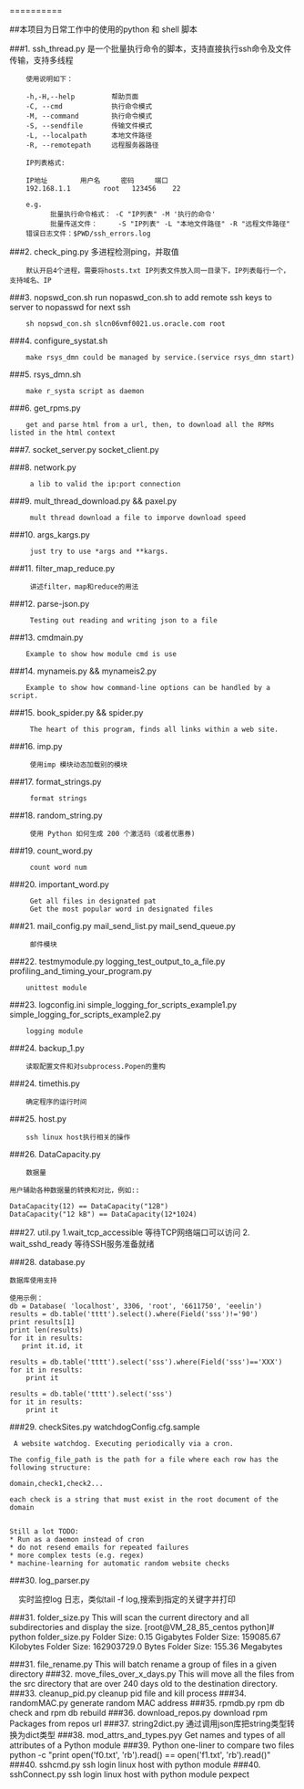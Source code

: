 ==========
	
##本项目为日常工作中的使用的python 和 shell 脚本


###1.  ssh_thread.py  是一个批量执行命令的脚本，支持直接执行ssh命令及文件传输，支持多线程

		使用说明如下：
	
		-h,-H,--help         帮助页面 
        -C, --cmd            执行命令模式 
        -M, --command        执行命令模式 
        -S, --sendfile       传输文件模式 
        -L, --localpath      本地文件路径 
        -R, --remotepath     远程服务器路径 

	    IP列表格式:

   	    IP地址		用户名     密码     端口
	    192.168.1.1        root	  123456    22

      	e.g.
              批量执行命令格式： -C "IP列表" -M '执行的命令'
              批量传送文件：     -S "IP列表" -L "本地文件路径" -R "远程文件路径"
	    错误日志文件：$PWD/ssh_errors.log

###2. check_ping.py  多进程检测ping，并取值
	
		默认开启4个进程，需要将hosts.txt IP列表文件放入同一目录下，IP列表每行一个，支持域名、IP

###3. nopswd_con.sh  run nopaswd_con.sh to add remote ssh keys to server to nopasswd for next ssh
	
		sh nopswd_con.sh slcn06vmf0021.us.oracle.com root

###4. configure_systat.sh  
	
		make rsys_dmn could be managed by service.(service rsys_dmn start)
		
###5. rsys_dmn.sh
	
		make r_systa script as daemon

###6. get_rpms.py
	
		get and parse html from a url, then, to download all the RPMs listed in the html context
		
###7. socket_server.py  socket_client.py
	
		

###8. network.py
	
		 a lib to valid the ip:port connection

###9. mult_thread_download.py && paxel.py
	
		 mult thread download a file to imporve download speed

###10. args_kargs.py
	
		 just try to use *args and **kargs.

###11. filter_map_reduce.py
	
		 讲述filter，map和reduce的用法

###12. parse-json.py
	
		 Testing out reading and writing json to a file

###13. cmdmain.py
	
		Example to show how module cmd is use

###14. mynameis.py && mynameis2.py
	
		Example to show how command-line options can be handled by a script.

###15. book_spider.py && spider.py
	
		 The heart of this program, finds all links within a web site.

###16. imp.py
	
		 使用imp 模块动态加载别的模块

###17. format_strings.py
	
		 format strings

###18. random_string.py 
	
		 使用 Python 如何生成 200 个激活码（或者优惠券)

###19. count_word.py 
	
		 count word num

###20. important_word.py  
	
		 Get all files in designated pat
		 Get the most popular word in designated files

###21.    mail_config.py  mail_send_list.py mail_send_queue.py 
	
		 邮件模块

###22.   testmymodule.py logging_test_output_to_a_file.py  profiling_and_timing_your_program.py
	
		unittest module

###23.   logconfig.ini simple_logging_for_scripts_example1.py simple_logging_for_scripts_example2.py
	
		logging module
		
###24.    backup_1.py
	
		读取配置文件和对subprocess.Popen的重构

###24.    timethis.py
	
		确定程序的运行时间
		
###25.    host.py
	
		ssh linux host执行相关的操作
		
###26.    DataCapacity.py
	
		数据量
    
    用户辅助各种数据量的转换和对比，例如::
    
    DataCapacity(12) == DataCapacity("12B")
    DataCapacity("12 kB") == DataCapacity(12*1024)
    
###27.    util.py
	1.wait_tcp_accessible  等待TCP网络端口可以访问
	2. wait_sshd_ready  等待SSH服务准备就绪
	   
###28.    database.py 

    数据库使用支持

    使用示例：
    db = Database( 'localhost', 3306, 'root', '6611750', 'eeelin')
    results = db.table('tttt').select().where(Field('sss')!='90')
    print results[1]
    print len(results)
    for it in results:
       print it.id, it

    results = db.table('tttt').select('sss').where(Field('sss')=='XXX')
    for it in results:
        print it

    results = db.table('tttt').select('sss')
    for it in results:
        print it

###29.    checkSites.py watchdogConfig.cfg.sample
     
     A website watchdog. Executing periodically via a cron.

    The config_file_path is the path for a file where each row has the following structure:

    domain,check1,check2...

    each check is a string that must exist in the root document of the domain


    Still a lot TODO:
    * Run as a daemon instead of cron
    * do not resend emails for repeated failures
    * more complex tests (e.g. regex)
    * machine-learning for automatic random website checks


###30.    log_parser.py 
     
     实时监控log 日志，类似tail -f log,搜索到指定的关键字并打印
     
###31.    folder_size.py
     This will scan the current directory and all subdirectories and display the size.
     [root@VM_28_85_centos python]# python folder_size.py 
     Folder Size: 0.15 Gigabytes
     Folder Size: 159085.67 Kilobytes
     Folder Size: 162903729.0 Bytes
     Folder Size: 155.36 Megabytes

###31.    file_rename.py
     This will batch rename a group of files in a given directory
###32.    move_files_over_x_days.py
     This will move all the files from the src directory that are over 240 days old to the destination directory.
###33.    cleanup_pid.py
     cleanup pid file and kill process
###34.    randomMAC.py
     generate random MAC address
###35.    rpmdb.py
     rpm db check and rpm db rebuild
###36.    download_repos.py
     download rpm Packages from repos url
###37.   string2dict.py
     通过调用json库把string类型转换为dict类型
###38.   mod_attrs_and_types.pyy
     Get names and types of all attributes of a Python module
###39.   Python one-liner to compare two files 
     python -c "print open('f0.txt', 'rb').read() == open('f1.txt', 'rb').read()"
###40.   sshcmd.py
     ssh login linux host with python module 
###40.   sshConnect.py
     ssh login linux host with python module pexpect
